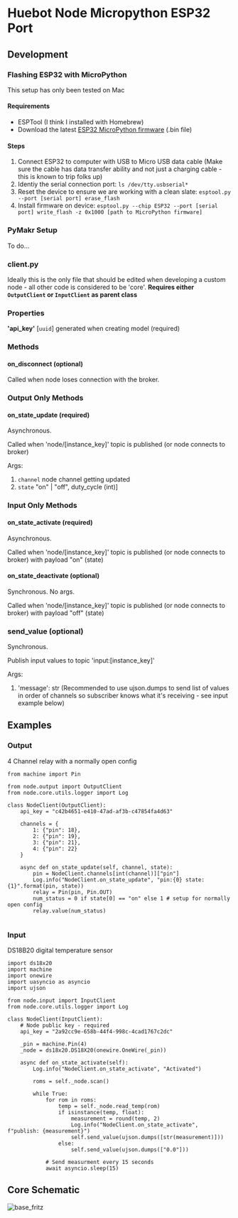# Huebot Node Micropython ESP32 Port

## Development

### Flashing ESP32 with MicroPython

This setup has only been tested on Mac

#### Requirements

- ESPTool (I think I installed with Homebrew)
- Download the latest [ESP32 MicroPython firmware](https://micropython.org/download/esp32/) (.bin file)

#### Steps

1. Connect ESP32 to computer with USB to Micro USB data cable (Make sure the cable has data transfer ability and not just a charging cable - this is known to trip folks up)
2. Identiy the serial connection port: `ls /dev/tty.usbserial*`
3. Reset the device to ensure we are working with a clean slate: `esptool.py --port [serial port] erase_flash`
4. Install firmware on device: `esptool.py --chip ESP32 --port [serial port] write_flash -z 0x1000 [path to MicroPython firmware]`

### PyMakr Setup

To do...

### client.py

Ideally this is the only file that should be edited when developing a custom node - all other code is considered to be 'core'.
<b>Requires either `OutputClient` or `InputClient` as parent class</b>

### Properties

<b>'api_key'</b> [`uuid`] generated when creating model (required)

### Methods

#### on_disconnect (optional)

Called when node loses connection with the broker.

### Output Only Methods

#### on_state_update (required)

Asynchronous.

Called when 'node/[instance_key]' topic is published (or node connects to broker)

Args:

1. `channel` node channel getting updated
2. `state` "on" | "off", duty_cycle (int)]

### Input Only Methods

#### on_state_activate (required)

Asynchronous.

Called when 'node/[instance_key]' topic is published (or node connects to broker) with payload "on" (state)

#### on_state_deactivate (optional)

Synchronous. No args.

Called when 'node/[instance_key]' topic is published (or node connects to broker) with payload "off" (state)

### send_value (optional)

Synchronous.

Publish input values to topic 'input:[instance_key]'

Args:

1. 'message': str (Recommended to use ujson.dumps to send list of values in order of channels so subscriber knows what it's receiving - see input example below)

## Examples

### Output

4 Channel relay with a normally open config

```
from machine import Pin

from node.output import OutputClient
from node.core.utils.logger import Log

class NodeClient(OutputClient):
    api_key = "c42b4651-e410-47ad-af3b-c47854fa4d63"

    channels = {
        1: {"pin": 18},
        2: {"pin": 19},
        3: {"pin": 21},
        4: {"pin": 22}
    }

    async def on_state_update(self, channel, state):
        pin = NodeClient.channels[int(channel)]["pin"]
        Log.info("NodeClient.on_state_update", "pin:{0} state:{1}".format(pin, state))
        relay = Pin(pin, Pin.OUT)
        num_status = 0 if state[0] == "on" else 1 # setup for normally open config
        relay.value(num_status)


```

### Input

DS18B20 digital temperature sensor

```
import ds18x20
import machine
import onewire
import uasyncio as asyncio
import ujson

from node.input import InputClient
from node.core.utils.logger import Log

class NodeClient(InputClient):
    # Node public key - required
    api_key = "2a92cc9e-658b-44f4-998c-4cad1767c2dc"

    _pin = machine.Pin(4)
    _node = ds18x20.DS18X20(onewire.OneWire(_pin))

    async def on_state_activate(self):
        Log.info("NodeClient.on_state_activate", "Activated")

        roms = self._node.scan()

        while True:
            for rom in roms:
                temp = self._node.read_temp(rom)
                if isinstance(temp, float):
                    measurement = round(temp, 2)
                    Log.info("NodeClient.on_state_activate", f"publish: {measurement}")
                    self.send_value(ujson.dumps([str(measurement)]))
                else:
                    self.send_value(ujson.dumps(["0.0"]))

            # Send measurment every 15 seconds
            await asyncio.sleep(15)
```

## Core Schematic

![base_fritz](https://user-images.githubusercontent.com/8736328/212395999-e01645ff-3b16-40e3-815f-353ec8023aa0.jpg)
